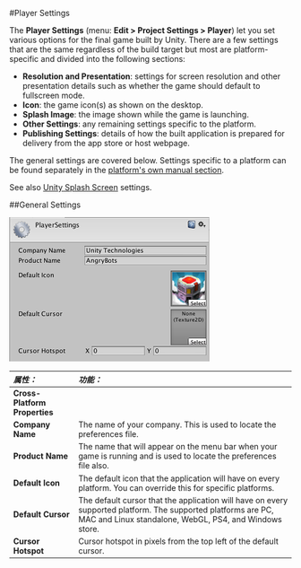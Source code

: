 #Player Settings

The __Player Settings__ (menu: __Edit > Project Settings > Player__) let you set various options for the final game built by Unity. There are a few settings that are the same regardless of the build target but most are platform-specific and divided into the following sections:

* **Resolution and Presentation**: settings for screen resolution and other presentation details such as whether the game should default to fullscreen mode.
* **Icon**: the game icon(s) as shown on the desktop.
* **Splash Image**: the image shown while the game is launching.
* **Other Settings**: any remaining settings specific to the platform.
* **Publishing Settings**: details of how the built application is prepared for delivery from the app store or host webpage.

The general settings are covered below. Settings specific to a platform can be found separately in the [platform's own manual section](PlatformSpecific.html).

See also [Unity Splash Screen](class-PlayerSettingsSplashScreen.html) settings.

##General Settings

![](../uploads/Main/PlayerSetInspTop.png)


|**_属性：_** |**_功能：_** |
|:---|:---|
|**Cross-Platform Properties** ||
|__Company Name__ |The name of your company. This is used to locate the preferences file. |
|__Product Name__ |The name that will appear on the menu bar when your game is running and is used to locate the preferences file also. |
|__Default Icon__ |The default icon that the application will have on every platform. You can override this for specific platforms. |
|__Default Cursor__ |The default cursor that the application will have on every supported platform. The supported platforms are PC, MAC and Linux standalone, WebGL, PS4, and Windows store.|
|__Cursor Hotspot__ |Cursor hotspot in pixels from the top left of the default cursor. |

